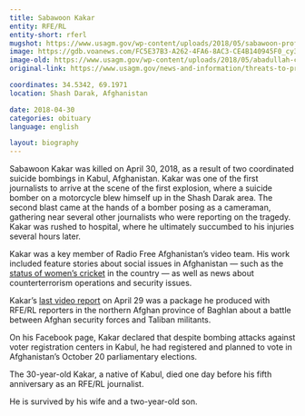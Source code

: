 ```yaml
---
title: Sabawoon Kakar
entity: RFE/RL
entity-short: rferl
mugshot: https://www.usagm.gov/wp-content/uploads/2018/05/sabawoon-profile-e1525207821138-200x200.jpg
image: https://gdb.voanews.com/FC5E37B3-A262-4FA6-8AC3-CE4B140945F0_cy3_w1023.jpg
image-old: https://www.usagm.gov/wp-content/uploads/2018/05/abadullah-cover-photo-2.jpg
original-link: https://www.usagm.gov/news-and-information/threats-to-press/sabawoon-kakar/

coordinates: 34.5342, 69.1971
location: Shash Darak, Afghanistan

date: 2018-04-30
categories: obituary
language: english

layout: biography
---
```


Sabawoon Kakar was killed on April 30, 2018, as a result of two coordinated suicide bombings in Kabul, Afghanistan. Kakar was one of the first journalists to arrive at the scene of the first explosion, where a suicide bomber on a motorcycle blew himself up in the Shash Darak area. The second blast came at the hands of a bomber posing as a cameraman, gathering near several other journalists who were reporting on the tragedy. Kakar was rushed to hospital, where he ultimately succumbed to his injuries several hours later.

Kakar was a key member of Radio Free Afghanistan’s video team. His work included feature stories about social issues in Afghanistan — such as the [status of women’s cricket](https://pa.azadiradio.com/a/29194105.html) in the country — as well as news about counterterrorism operations and security issues.

Kakar’s [last video report](https://pa.azadiradio.com/a/29198801.html) on April 29 was a package he produced with RFE/RL reporters in the northern Afghan province of Baghlan about a battle between Afghan security forces and Taliban militants.

On his Facebook page, Kakar declared that despite bombing attacks against voter registration centers in Kabul, he had registered and planned to vote in Afghanistan’s October 20 parliamentary elections.

The 30-year-old Kakar, a native of Kabul, died one day before his fifth anniversary as an RFE/RL journalist.

He is survived by his wife and a two-year-old son.